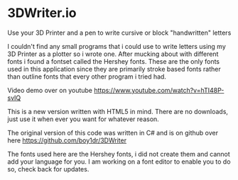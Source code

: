 # 3DWriter.io
Use your 3D Printer and a pen to write cursive or block "handwritten" letters

I couldn't find any small programs that i could use to write letters using my 3D Printer as a plotter so i wrote one.
After mucking about with different fonts i found a fontset called the Hershey fonts. These are the only fonts used in this application since they are primarily stroke based fonts rather than outline fonts that every other program i tried had.

Video demo over on youtube https://www.youtube.com/watch?v=hTI48P-svIQ

This is a new version written with HTML5 in mind. There are no downloads, just use it when ever you want for whatever reason.

The original version of this code was written in C# and is on github over here https://github.com/boy1dr/3DWriter

The fonts used here are the Hershey fonts, i did not create them and cannot add your language for you.
I am working on a font editor to enable you to do so, check back for updates.
